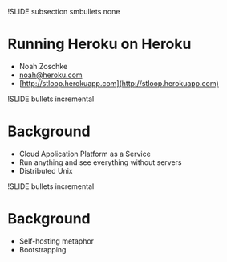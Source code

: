 !SLIDE subsection smbullets none
# Running Heroku on Heroku #

* Noah Zoschke
* noah@heroku.com
* [http://stloop.herokuapp.com](http://stloop.herokuapp.com)

!SLIDE bullets incremental
# Background #

* Cloud Application Platform as a Service
* Run anything and see everything without servers 
* Distributed Unix

!SLIDE bullets incremental
# Background #

* Self-hosting metaphor
* Bootstrapping